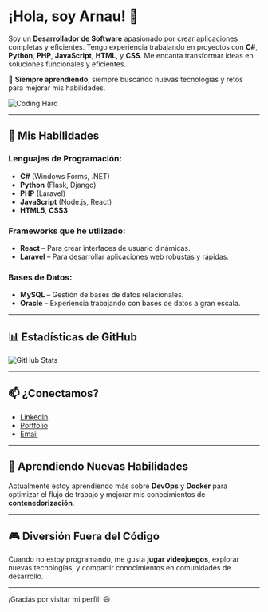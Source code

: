 # ¡Hola, soy Arnau! 👋

Soy un **Desarrollador de Software** apasionado por crear aplicaciones completas y eficientes. Tengo experiencia trabajando en proyectos con **C#**, **Python**, **PHP**, **JavaScript**, **HTML**, y **CSS**. Me encanta transformar ideas en soluciones funcionales y eficientes.

🌟 **Siempre aprendiendo**, siempre buscando nuevas tecnologías y retos para mejorar mis habilidades.

![Coding Hard]([https://media.giphy.com/media/3o7btVqlqzZl0w2bmM/giphy.gif](https://media0.giphy.com/media/v1.Y2lkPTc5MGI3NjExeGUwb2swa25ibzRhemd1dTJlaGN2NDJsM2d6YjV4cXFsMzNmcmZxdiZlcD12MV9pbnRlcm5hbF9naWZfYnlfaWQmY3Q9Zw/qgQUggAC3Pfv687qPC/giphy.gif))


---

## 🚀 Mis Habilidades
### **Lenguajes de Programación:**
- **C#** (Windows Forms, .NET)
- **Python** (Flask, Django)
- **PHP** (Laravel)
- **JavaScript** (Node.js, React)
- **HTML5**, **CSS3**

### **Frameworks que he utilizado:**
- **React** – Para crear interfaces de usuario dinámicas.
- **Laravel** – Para desarrollar aplicaciones web robustas y rápidas.

### **Bases de Datos:**
- **MySQL** – Gestión de bases de datos relacionales.
- **Oracle** – Experiencia trabajando con bases de datos a gran escala.

---

## 📊 Estadísticas de GitHub
![GitHub Stats](https://github-readme-stats.vercel.app/api?username=arnau&show_icons=true&count_private=true&hide_title=true&theme=radical)

---

## 📫 ¿Conectamos?
- [LinkedIn](https://www.linkedin.com/in/arnau/)
- [Portfolio](https://arnau-portfolio.com)
- [Email](mailto:arnau@correo.com)

---

## 🌱 Aprendiendo Nuevas Habilidades
Actualmente estoy aprendiendo más sobre **DevOps** y **Docker** para optimizar el flujo de trabajo y mejorar mis conocimientos de **contenedorización**.

---

## 🎮 Diversión Fuera del Código
Cuando no estoy programando, me gusta **jugar videojuegos**, explorar nuevas tecnologías, y compartir conocimientos en comunidades de desarrollo.

---

¡Gracias por visitar mi perfil! 😄
